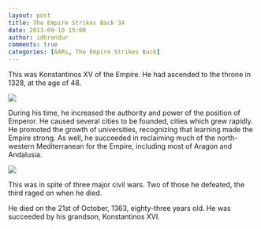 ```yaml
---
layout: post
title: The Empire Strikes Back 34
date: 2013-09-10 15:00
author: idhrendur
comments: true
categories: [AARs, The Empire Strikes Back]
---
```

This was Konstantinos XV of the Empire. He had ascended to the throne in 1328, at the age of 48.

<img src="http://i1327.photobucket.com/albums/u670/idhrendur/The%20Empire%20Strikes%20Back/34-1_zps2c37e750.png"/>

During his time, he increased the authority and power of the position of Emperor. He caused several cities to be founded, cities which grew rapidly. He promoted the growth of universities, recognizing that learning made the Empire strong. As well, he succeeded in reclaiming much of the north-western Mediterranean for the Empire, including most of Aragon and Andalusia.

<img src="http://i1327.photobucket.com/albums/u670/idhrendur/The%20Empire%20Strikes%20Back/34-2_zpsf3b29053.png"/>

This was in spite of three major civil wars. Two of those he defeated, the third raged on when he died.

He died on the 21st of October, 1363, eighty-three years old. He was succeeded by his grandson, Konstantinos XVI.
